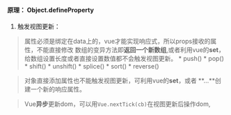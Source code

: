 #### 原理： Object.defineProperty
1. 触发视图更新：
 >属性必须是绑定在data上的，vue才能实现响应式，所以props接收的属性，不能直接修改
 >数组的变异方法即**返回一个新数组**,或者利用vue的**set**，给数组设置长度或者直接设置数值都不会触发视图更新。
    * push()
    * pop()
    * shift()
    * unshift()
    * splice()
    * sort()
    * reverse()

 >对象直接添加属性也不能触发视图更新，可利用vue的**set**，或者 **...**创建一个新的响应属性。

 >Vue**异步**更新dom，可以用`Vue.nextTick(cb)`在视图更新后操作dom,


